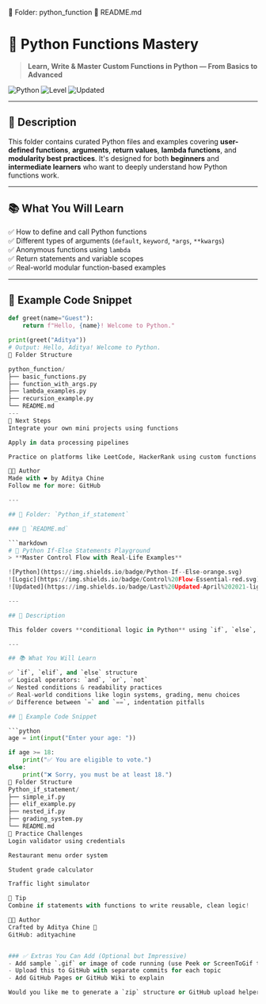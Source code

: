 📁 Folder: python_function
📝 README.md

# 🧠 Python Functions Mastery
> **Learn, Write & Master Custom Functions in Python — From Basics to Advanced**

![Python](https://img.shields.io/badge/Python-Functions-blue.svg)
![Level](https://img.shields.io/badge/Level-Beginner%20to%20Advanced-green.svg)
![Updated](https://img.shields.io/badge/Last%20Updated-April%202021-lightgrey.svg)

---

## 📌 Description

This folder contains curated Python files and examples covering **user-defined functions**, **arguments**, **return values**, **lambda functions**, and **modularity best practices**. It's designed for both **beginners** and **intermediate learners** who want to deeply understand how Python functions work.

---

## 📚 What You Will Learn

✅ How to define and call Python functions  
✅ Different types of arguments (`default`, `keyword`, `*args`, `**kwargs`)  
✅ Anonymous functions using `lambda`  
✅ Return statements and variable scopes  
✅ Real-world modular function-based examples  

---

## 🧪 Example Code Snippet

```python
def greet(name="Guest"):
    return f"Hello, {name}! Welcome to Python."

print(greet("Aditya"))
# Output: Hello, Aditya! Welcome to Python.
🧱 Folder Structure

python_function/
├── basic_functions.py
├── function_with_args.py
├── lambda_examples.py
├── recursion_example.py
└── README.md
---
🚀 Next Steps
Integrate your own mini projects using functions

Apply in data processing pipelines

Practice on platforms like LeetCode, HackerRank using custom functions

🧑‍💻 Author
Made with ❤️ by Aditya Chine
Follow me for more: GitHub

---

## 📁 Folder: `Python_if_statement`

### 📝 `README.md`

```markdown
# 🧩 Python If-Else Statements Playground
> **Master Control Flow with Real-Life Examples**

![Python](https://img.shields.io/badge/Python-If--Else-orange.svg)
![Logic](https://img.shields.io/badge/Control%20Flow-Essential-red.svg)
![Updated](https://img.shields.io/badge/Last%20Updated-April%202021-lightgrey.svg)

---

## 📌 Description

This folder covers **conditional logic in Python** using `if`, `else`, `elif` and nested conditions. From simple decisions to building menu-driven programs, this resource will help you make smart control flow decisions.

---

## 📚 What You Will Learn

✅ `if`, `elif`, and `else` structure  
✅ Logical operators: `and`, `or`, `not`  
✅ Nested conditions & readability practices  
✅ Real-world conditions like login systems, grading, menu choices  
✅ Difference between `=` and `==`, indentation pitfalls  

## 🧪 Example Code Snippet

```python
age = int(input("Enter your age: "))

if age >= 18:
    print("✅ You are eligible to vote.")
else:
    print("❌ Sorry, you must be at least 18.")
🧱 Folder Structure
Python_if_statement/
├── simple_if.py
├── elif_example.py
├── nested_if.py
├── grading_system.py
└── README.md
🎯 Practice Challenges
Login validator using credentials

Restaurant menu order system

Student grade calculator

Traffic light simulator

📌 Tip
Combine if statements with functions to write reusable, clean logic!

🧑‍💻 Author
Crafted by Aditya Chine 🚀
GitHub: adityachine


### ✅ Extras You Can Add (Optional but Impressive)
- Add sample `.gif` or image of code running (use Peek or ScreenToGif to record)
- Upload this to GitHub with separate commits for each topic
- Add GitHub Pages or GitHub Wiki to explain

Would you like me to generate a `zip` structure or GitHub upload helper for these two folders?
